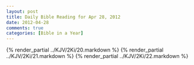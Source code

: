 ```yaml
---
layout: post
title: Daily Bible Reading for Apr 28, 2012
date: 2012-04-28
comments: true
categories: [Bible in a Year]
---
```

{% render_partial ../KJV/2Ki/20.markdown %}
{% render_partial ../KJV/2Ki/21.markdown %}
{% render_partial ../KJV/2Ki/22.markdown %}

